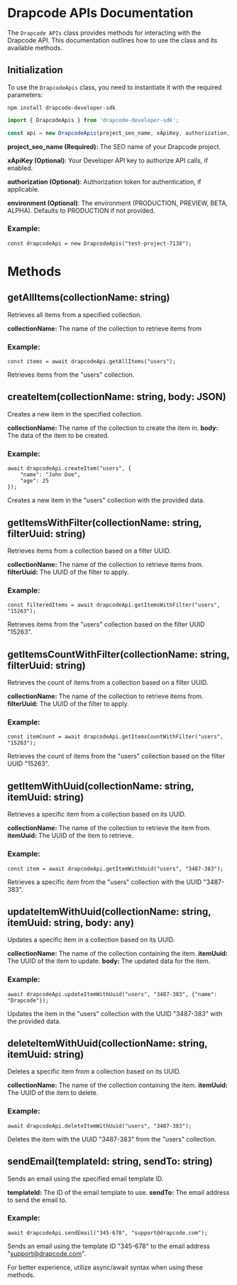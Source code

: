 # Drapcode APIs Documentation

The `Drapcode APIs` class provides methods for interacting with the Drapcode API. This documentation outlines how to use the class and its available methods.

## Initialization

To use the `DrapcodeApis` class, you need to instantiate it with the required parameters:

```
npm install drapcode-developer-sdk
```

```typescript
import { DrapcodeApis } from 'drapcode-developer-sdk';

const api = new DrapcodeApis(project_seo_name, xApiKey, authorization, environment);
```

**project_seo_name (Required):** The SEO name of your Drapcode project.

**xApiKey (Optional)**: Your Developer API key to authorize API calls, if enabled.

**authorization (Optional)**: Authorization token for authentication, if applicable.

**environment (Optional)**: The environment (PRODUCTION, PREVIEW, BETA, ALPHA). Defaults to PRODUCTION if not provided.
### Example:  
```
const drapcodeApi = new DrapcodeApis("test-project-7138");
```
# Methods

## getAllItems(collectionName: string)
Retrieves all items from a specified collection.

**collectionName:** The name of the collection to retrieve items from 
### Example: 
```
const items = await drapcodeApi.getAllItems("users");
```

Retrieves items from the "users" collection.

## createItem(collectionName: string, body: JSON)
Creates a new item in the specified collection.

**collectionName:** The name of the collection to create the item in.
**body:** The data of the item to be created.
### Example: 
```
await drapcodeApi.createItem("users", {
    "name": "John Doe",
    "age": 25
});
```
Creates a new item in the "users" collection with the provided data.

## getItemsWithFilter(collectionName: string, filterUuid: string)

Retrieves items from a collection based on a filter UUID.

**collectionName:** The name of the collection to retrieve items from.
**filterUuid:** The UUID of the filter to apply.

### Example: 
```
const filteredItems = await drapcodeApi.getItemsWithFilter("users", "15263");
```

Retrieves items from the "users" collection based on the filter UUID "15263".

## getItemsCountWithFilter(collectionName: string, filterUuid: string)
Retrieves the count of items from a collection based on a filter UUID.

**collectionName:** The name of the collection to retrieve items from.
**filterUuid:** The UUID of the filter to apply.

### Example: 
```
const itemCount = await drapcodeApi.getItemsCountWithFilter("users", "15263");
```
Retrieves the count of items from the "users" collection based on the filter UUID "15263".

## getItemWithUuid(collectionName: string, itemUuid: string)
Retrieves a specific item from a collection based on its UUID.

**collectionName:** The name of the collection to retrieve the item from.
**itemUuid:** The UUID of the item to retrieve.
### Example: 
```
const item = await drapcodeApi.getItemWithUuid("users", "3487-383");
```
Retrieves a specific item from the "users" collection with the UUID "3487-383".

## updateItemWithUuid(collectionName: string, itemUuid: string, body: any)
Updates a specific item in a collection based on its UUID.

**collectionName:** The name of the collection containing the item.
**itemUuid:** The UUID of the item to update.
**body:** The updated data for the item.
### Example: 
```
await drapcodeApi.updateItemWithUuid("users", "3487-383", {"name": "Drapcode"});
```
Updates the item in the "users" collection with the UUID "3487-383" with the provided data.

## deleteItemWithUuid(collectionName: string, itemUuid: string)
Deletes a specific item from a collection based on its UUID.

**collectionName:** The name of the collection containing the item.
**itemUuid:** The UUID of the item to delete.
### Example: 
```
await drapcodeApi.deleteItemWithUuid("users", "3487-383");
```
Deletes the item with the UUID "3487-383" from the "users" collection.

## sendEmail(templateId: string, sendTo: string)
Sends an email using the specified email template ID.

**templateId:** The ID of the email template to use.
**sendTo:** The email address to send the email to.
### Example: 
```
await drapcodeApi.sendEmail("345-678", "support@drapcode.com");
```
Sends an email using the template ID "345-678" to the email address "support@drapcode.com".

For better experience, utilize async/await syntax when using these methods.
